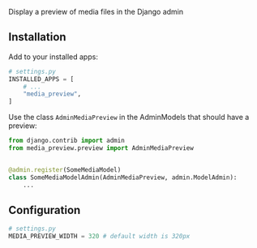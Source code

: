 Display a preview of media files in the Django admin

## Installation

Add to your installed apps:
```python
# settings.py
INSTALLED_APPS = [
    # ...
    "media_preview",
]
```

Use the class `AdminMediaPreview` in the AdminModels that should have a preview:

```python
from django.contrib import admin
from media_preview.preview import AdminMediaPreview


@admin.register(SomeMediaModel)
class SomeMediaModelAdmin(AdminMediaPreview, admin.ModelAdmin):
    ...
```

## Configuration
```python
# settings.py
MEDIA_PREVIEW_WIDTH = 320 # default width is 320px
```

